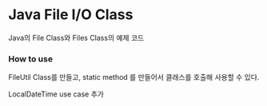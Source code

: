 # Java File I/O Class
Java의 File Class와 Files Class의 예제 코드

### How to use
FileUtil Class를 만들고, static method 를 만들어서 클래스를 호출해 사용할 수 있다.

LocalDateTime use case 추가
